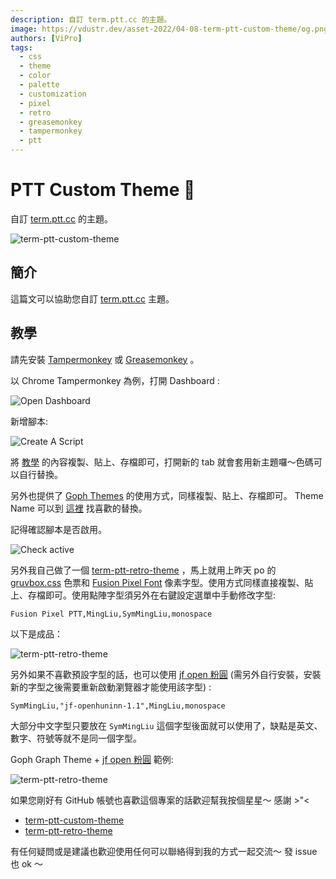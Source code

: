 ```yaml
---
description: 自訂 term.ptt.cc 的主題。
image: https://vdustr.dev/asset-2022/04-08-term-ptt-custom-theme/og.png
authors: [ViPro]
tags:
  - css
  - theme
  - color
  - palette
  - customization
  - pixel
  - retro
  - greasemonkey
  - tampermonkey
  - ptt
---
```


# PTT Custom Theme 🎨

自訂 [term.ptt.cc](https://term.ptt.cc) 的主題。

![term-ptt-custom-theme](https://vdustr.dev/asset-2022/04-08-term-ptt-custom-theme/og.png)

## 簡介

這篇文可以協助您自訂 [term.ptt.cc](https://term.ptt.cc) 主題。

<!--truncate-->

## 教學

請先安裝 [Tampermonkey](https://www.tampermonkey.net/) 或 [Greasemonkey](https://addons.mozilla.org/en-US/firefox/addon/greasemonkey/) 。

以 Chrome Tampermonkey 為例，打開 Dashboard :

![Open Dashboard](https://vdustr.dev/asset-2022/04-08-term-ptt-custom-theme/steps/dashboard.png)

新增腳本:

![Create A Script](https://vdustr.dev/asset-2022/04-08-term-ptt-custom-theme/steps/create.png)

將 [教學](https://github.com/VdustR/term-ptt-custom-theme#usage) 的內容複製、貼上、存檔即可，打開新的 tab 就會套用新主題囉～色碼可以自行替換。

另外也提供了 [Goph Themes](https://github.com/VdustR/term-ptt-custom-theme#gogh) 的使用方式，同樣複製、貼上、存檔即可。 Theme Name 可以到 [這裡](https://mayccoll.github.io/Gogh/) 找喜歡的替換。

記得確認腳本是否啟用。

![Check active](https://vdustr.dev/asset-2022/04-08-term-ptt-custom-theme/steps/active.png)

另外我自己做了一個 [term-ptt-retro-theme](https://github.com/VdustR/term-ptt-retro-theme) ，馬上就用上昨天 po 的 [gruvbox.css](https://github.com/VdustR/gruvbox.css) 色票和 [Fusion Pixel Font](https://github.com/TakWolf/fusion-pixel-font) 像素字型。使用方式同樣直接複製、貼上、存檔即可。使用點陣字型須另外在右鍵設定選單中手動修改字型:

```
Fusion Pixel PTT,MingLiu,SymMingLiu,monospace
```

以下是成品：

![term-ptt-retro-theme](https://vdustr.dev/asset-2022/04-08-term-ptt-custom-theme/retro.png)

另外如果不喜歡預設字型的話，也可以使用 [jf open 粉圓](https://github.com/justfont/open-huninn-font) (需另外自行安裝，安裝新的字型之後需要重新啟動瀏覽器才能使用該字型) :

```
SymMingLiu,"jf-openhuninn-1.1",MingLiu,monospace
```

大部分中文字型只要放在 `SymMingLiu` 這個字型後面就可以使用了，缺點是英文、數字、符號等就不是同一個字型。

Goph Graph Theme + [jf open 粉圓](https://github.com/justfont/open-huninn-font) 範例:

![term-ptt-retro-theme](https://vdustr.dev/asset-2022/04-08-term-ptt-custom-theme/graph.png)

如果您剛好有 GitHub 帳號也喜歡這個專案的話歡迎幫我按個星星～ 感謝 >"<

- [term-ptt-custom-theme](https://github.com/VdustR/term-ptt-custom-theme)
- [term-ptt-retro-theme](https://github.com/VdustR/term-ptt-retro-theme)

有任何疑問或是建議也歡迎使用任何可以聯絡得到我的方式一起交流～ 發 issue 也 ok ～

